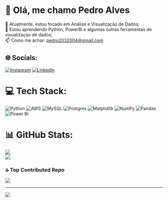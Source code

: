# 👋 Olá, me chamo Pedro Alves
👀 Atualmente, estou focado em Análise e Visualização de Dados;<br>🌱 Estou aprendendo Python, PowerBi e algumas outras ferramentas de visualização de dados;<br>📫 Como me achar: pedro2032004@gmail.com


## 🌐 Socials:
[![Instagram](https://img.shields.io/badge/Instagram-%23E4405F.svg?logo=Instagram&logoColor=white)](https://instagram.com/pedro2032004) [![LinkedIn](https://img.shields.io/badge/LinkedIn-%230077B5.svg?logo=linkedin&logoColor=white)](https://linkedin.com/in/pedro-alves-ba28a3313/) 

# 💻 Tech Stack:
![Python](https://img.shields.io/badge/python-3670A0?style=for-the-badge&logo=python&logoColor=ffdd54) ![AWS](https://img.shields.io/badge/AWS-%23FF9900.svg?style=for-the-badge&logo=amazon-aws&logoColor=white) ![MySQL](https://img.shields.io/badge/mysql-4479A1.svg?style=for-the-badge&logo=mysql&logoColor=white) ![Postgres](https://img.shields.io/badge/postgres-%23316192.svg?style=for-the-badge&logo=postgresql&logoColor=white) ![Matplotlib](https://img.shields.io/badge/Matplotlib-%23ffffff.svg?style=for-the-badge&logo=Matplotlib&logoColor=black) ![NumPy](https://img.shields.io/badge/numpy-%23013243.svg?style=for-the-badge&logo=numpy&logoColor=white) ![Pandas](https://img.shields.io/badge/pandas-%23150458.svg?style=for-the-badge&logo=pandas&logoColor=white) ![Power Bi](https://img.shields.io/badge/power_bi-F2C811?style=for-the-badge&logo=powerbi&logoColor=black)
# 📊 GitHub Stats:
![](https://github-readme-stats.vercel.app/api?username=Pedro-Alves-Dev&theme=dark&hide_border=false&include_all_commits=true&count_private=false)<br/>
![](https://github-readme-stats.vercel.app/api/top-langs/?username=Pedro-Alves-Dev&theme=dark&hide_border=false&include_all_commits=true&count_private=false&layout=compact)

### 🔝 Top Contributed Repo
![](https://github-contributor-stats.vercel.app/api?username=Pedro-Alves-Dev&limit=5&theme=dark&combine_all_yearly_contributions=true)

---
[![](https://visitcount.itsvg.in/api?id=Pedro-Alves-Dev&icon=0&color=0)](https://visitcount.itsvg.in)

<!-- Proudly created with GPRM ( https://gprm.itsvg.in ) -->

<!---
- 👋 Hi, I’m @Pedro-Alves-Dev
- 👀 I’m interested in Data Analysis.
- 🌱 I’m currently learning Python and PowerBi.
- 💞️ I’m looking to collaborate on Python and Java projetcs.
- 📫 How to reach me: pedro2032004@gmail.com
- ⚡ Fun fact: My first programming language was Java, just love it.

Pedro-Alves-Dev/Pedro-Alves-Dev is a ✨ special ✨ repository because its `README.md` (this file) appears on your GitHub profile.
You can click the Preview link to take a look at your changes.
--->
